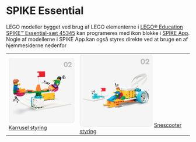# SPIKE Essential
LEGO modeller bygget ved brug af LEGO elementerne i <a href="https://www.lego.com/da-dk/product/lego-education-spike-prime-set-45678" target="_blank">
LEGO® Education SPIKE™ Essential-sæt 45345</a> kan programeres med ikon blokke i 
<a href="https://education.lego.com/da-dk/downloads/spike-app/software/" target="_blank">SPIKE App</a>. Nogle af modellerne i SPIKE App kan også styres direkte ved at bruge en af hjemmesiderne nedenfor
<table>
  <tr>
    <td>
      <img src="karrusel/karrusel.png" alt="karrusel" width="200"><br>
      <a href="karrusel/index.html" target="_blank">Karrusel styring</a>
    </td>
    <td>
      <img src="snescooter/snescooter.png" alt="snescooter" width="200">
      <a href="snescooter/index.html" target="_blank">Snescooter styring</a>
    </td>
  </tr>
</table>
